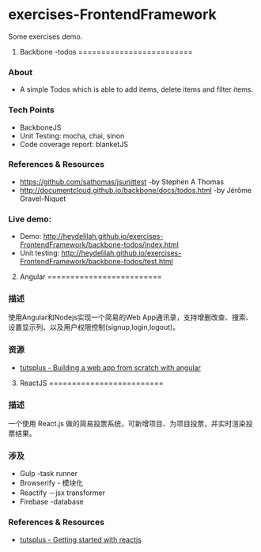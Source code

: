 exercises-FrontendFramework
===========================

Some exercises demo.

1. Backbone -todos
=========================

### About
- A simple Todos which is able to add items, delete items and filter items.

### Tech Points
- BackboneJS
- Unit Testing: mocha, chai, sinon
- Code coverage report: blanketJS

### References & Resources
- https://github.com/sathomas/jsunittest -by Stephen A Thomas
- http://documentcloud.github.io/backbone/docs/todos.html -by Jérôme Gravel-Niquet

###  Live demo:
- Demo: http://heydelilah.github.io/exercises-FrontendFramework/backbone-todos/index.html
- Unit testing: http://heydelilah.github.io/exercises-FrontendFramework/backbone-todos/test.html


2. Angular
=========================
### 描述

使用Angular和Nodejs实现一个简易的Web App通讯录，支持增删改查、搜索、设置显示列、以及用户权限控制(signup,login,logout)。

### 资源
	
- [tutsplus - Building a web app from scratch with angular](https://code.tutsplus.com/courses/building-a-web-app-from-scratch-with-angularjs)

3. ReactJS
=========================
### 描述

一个使用 React.js 做的简易投票系统，可新增项目、为项目投票，并实时渲染投票结果。


### 涉及

- Gulp -task runner
- Browserify - 模块化
- Reactify －jsx transformer
- Firebase -database

### References & Resources

- [tutsplus - Getting started with reactjs](https://code.tutsplus.com/courses/getting-started-with-reactjs/lessons/jsx-vs-reactdom)